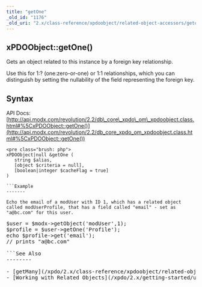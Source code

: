 ```yaml
---
title: "getOne"
_old_id: "1176"
_old_uri: "2.x/class-reference/xpdoobject/related-object-accessors/getone"
---
```


xPDOObject::getOne()
--------------------

Gets an object related to this instance by a foreign key relationship.

Use this for 1:? (one:zero-or-one) or 1:1 relationships, which you can distinguish by setting the nullability of the field representing the foreign key.

Syntax
------

API Docs: [http://api.modx.com/revolution/2.2/db\_core\_xpdo\_om\_xpdoobject.class.html#%5CxPDOObject::getOne()](http://api.modx.com/revolution/2.2/db_core_xpdo_om_xpdoobject.class.html#%5CxPDOObject::getOne())

```
<pre class="brush: php">
xPDOObject|null &getOne (
   string $alias,
   [object $criteria = null],
   [boolean|integer $cacheFlag = true]
)

```Example
-------

Echo the email of a modUser with ID 1, which has a related object called modUserProfile, that has a field called "email" - set as "a@bc.com" for this user.

```
<pre class="brush: php">
$user = $modx->getObject('modUser',1);
$profile = $user->getOne('Profile');
echo $profile->get('email');
// prints "a@bc.com"

```See Also
--------

- [getMany](/xpdo/2.x/class-reference/xpdoobject/related-object-accessors/getmany "getMany")
- [Working with Related Objects](/xpdo/2.x/getting-started/using-your-xpdo-model/working-with-related-objects "Working with Related Objects")